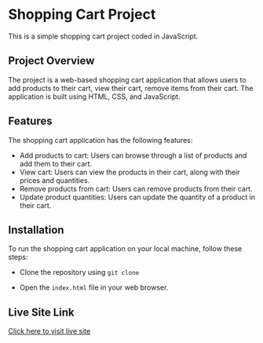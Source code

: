 # Shopping Cart Project

This is a simple shopping cart project coded in JavaScript.

## Project Overview

The project is a web-based shopping cart application that allows users to add products to their cart, view their cart, remove items from their cart. The application is built using HTML, CSS, and JavaScript.

## Features

The shopping cart application has the following features:

- Add products to cart: Users can browse through a list of products and add them to their cart.
- View cart: Users can view the products in their cart, along with their prices and quantities.
- Remove products from cart: Users can remove products from their cart.
- Update product quantities: Users can update the quantity of a product in their cart.

## Installation

To run the shopping cart application on your local machine, follow these steps:

- Clone the repository using `git clone`

- Open the `index.html` file in your web browser.

## Live Site Link

[Click here to visit live site](https://clothing-cart.netlify.app/)
